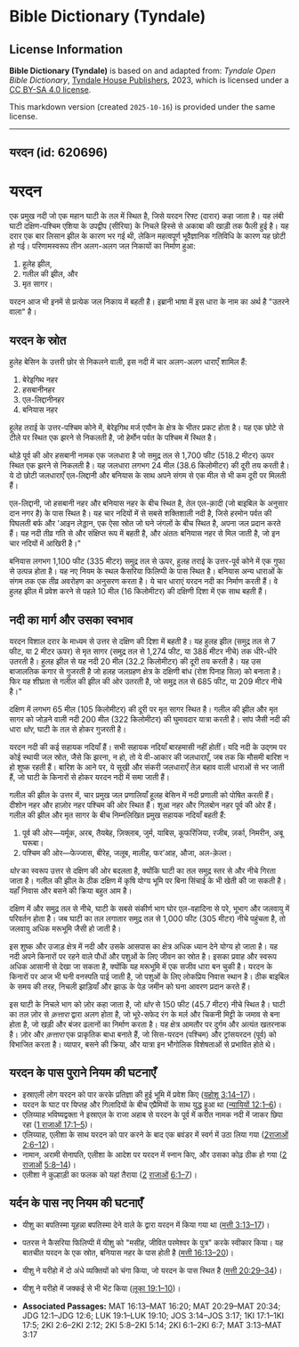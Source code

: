 # Bible Dictionary (Tyndale)

## License Information

**Bible Dictionary (Tyndale)** is based on and adapted from: _Tyndale Open Bible Dictionary_, [Tyndale House Publishers](https://tyndaleopenresources.com/), 2023, which is licensed under a [CC BY-SA 4.0 license](https://creativecommons.org/licenses/by-sa/4.0/legalcode.en).

This markdown version (created `2025-10-16`) is provided under the same license.



--------------------------------

## यरदन (id: 620696)

यरदन
====

एक प्रमुख नदी जो एक महान घाटी के तल में स्थित है, जिसे यरदन रिफ्ट (दारार) कहा जाता है। यह लंबी घाटी दक्षिण\-पश्चिम एशिया के उपद्वीप (सीरिया) के निचले हिस्से से अकाबा की खाड़ी तक फैली हुई है। यह दरार एक बार लिसान झील के कारण भर गई थी, लेकिन महत्वपूर्ण भूवैज्ञानिक गतिविधि के कारण यह छोटी हो गई। परिणामस्वरूप तीन अलग\-अलग जल निकायों का निर्माण हुआ:

1. हूलेह झील,
2. गलील की झील, और
3. मृत सागर।

यरदन आज भी इनमें से प्रत्येक जल निकाय में बहती है। इब्रानी भाषा में इस धारा के नाम का अर्थ है "उतरने वाला" है।

यरदन के स्रोत
-------------

हुलेह बेसिन के उत्तरी छोर से निकलने वाली, इस नदी में चार अलग\-अलग धाराएँ शामिल हैं:

1. बेरेइगिथ नहर
2. हसबानीनहर
3. एल\-लिद्दानीनहर
4. बनियास नहर

हूलेह तराई के उत्तर\-पश्चिम कोने में, बेरेइगिथ मर्ज एयौन के क्षेत्र के भीतर प्रकट होता है। यह एक छोटे से टीले पर स्थित एक झरने से निकलती है, जो हेर्मोन पर्वत के पश्चिम में स्थित है।

थोड़े पूर्व की ओर हसबानी नामक एक जलधारा है जो समुद्र तल से 1,700 फीट (518\.2 मीटर) ऊपर स्थित एक झरने से निकलती है। यह जलधारा लगभग 24 मील (38\.6 किलोमीटर) की दूरी तय करती है। ये दो छोटी जलधाराएँ एल\-लिद्दानी और बनियास के साथ अपने संगम से एक मील से भी कम दूरी पर मिलती हैं।

एल\-लिद्दानी, जो हसबानी नहर और बनियास नहर के बीच स्थित है, तेल एल\-क़ादी (जो बाइबिल के अनुसार दान नगर है) के पास स्थित है। यह चार नदियों में से सबसे शक्तिशाली नदी है, जिसे हरमोन पर्वत की पिघलती बर्फ और 'आइन लेड्डान, एक ऐसा स्रोत जो घने जंगलों के बीच स्थित है, अपना जल प्रदान करते हैं। यह नदी तीव्र गति से और संक्षिप्त रूप में बहती है, और अंततः बनियास नहर से मिल जाती है, जो इन चार नदियों में आखिरी है।"

बनियास लगभग 1,100 फीट (335 मीटर) समुद्र तल से ऊपर, हुलह तराई के उत्तर\-पूर्व कोने में एक गुफा से उत्पन्न होता है। यह नए नियम के स्थल कैसरिया फिलिप्पी के पास स्थित है। बनियास अन्य धाराओं के संगम तक एक तीव्र अवरोहण का अनुसरण करता है। ये चार धाराएं यरदन नदी का निर्माण करती हैं। वे हुलह झील में प्रवेश करने से पहले 10 मील (16 किलोमीटर) की दक्षिणी दिशा में एक साथ बहती हैं।

नदी का मार्ग और उसका स्वभाव
---------------------------

यरदन विशाल दरार के माध्यम से उत्तर से दक्षिण की दिशा में बहती है। यह हुलह झील (समुद्र तल से 7 फीट, या 2 मीटर ऊपर) से मृत सागर (समुद्र तल से 1,274 फीट, या 388 मीटर नीचे) तक धीरे\-धीरे उतरती है। हुलह झील से यह नदी 20 मील (32\.2 किलोमीटर) की दूरी तय करती है। यह उस बाजालतिक कगार से गुजरती है जो हलह जलग्रहण क्षेत्र के दक्षिणी बांध (रोश पिनाह सिल) को बनाता है। फिर यह शीघ्रता से गलील की झील की ओर उतरती है, जो समुद्र तल से 685 फीट, या 209 मीटर नीचे है।"

दक्षिण में लगभग 65 मील (105 किलोमीटर) की दूरी पर मृत सागर स्थित है। गलील की झील और मृत सागर को जोड़ने वाली नदी 200 मील (322 किलोमीटर) की घुमावदार यात्रा करती है। सांप जैसी नदी की धारा *घोर*, घाटी के तल से होकर गुजरती है।

यरदन नदी की कई सहायक नदियाँ हैं। सभी सहायक नदियाँ बारहमासी नहीं होतीं। यदि नदी के उद्गम पर कोई स्थायी जल स्रोत, जैसे कि झरना, न हो, तो ये वी\-आकार की जलधाराएँ, जब तक कि मौसमी बारिश न हो शुष्क रहती हैं। बारिश के आने पर, ये सूखी और संकरी जलधाराएँ तेज़ बहाव वाली धाराओं से भर जाती हैं, जो घाटी के किनारों से होकर यरदन नदी में समा जाती हैं।

गलील की झील के उत्तर में, चार प्रमुख जल प्रणालियाँ हूलह बेसिन में नदी प्रणाली को पोषित करती हैं। दीशोन नहर और हाज़ोर नहर पश्चिम की ओर स्थित हैं। शूआ नहर और गिलबोन नहर पूर्व की ओर हैं। गलील की झील और मृत सागर के बीच निम्नलिखित प्रमुख सहायक नदियाँ बहती हैं:

1. पूर्व की ओर—यर्मूक, अरब, तैयबेह, ज़िक्लाब, जुर्म, याबिस, कूफरिंजिया, रजीब, ज़र्का, निमरीन, अबू घरूबा।
2. पश्चिम की ओर—फेज्जास, बीरेह, जलूब, मालीह, फर’आह, औजा, अल\-क़ेल्त।

*घोर* का स्वरूप उत्तर से दक्षिण की ओर बदलता है, क्योंकि घाटी का तल समुद्र स्तर से और नीचे गिरता जाता है। गलील की झील के ठीक दक्षिण में कृषि योग्य भूमि पर बिना सिंचाई के भी खेती की जा सकती है। यहाँ निवास और बसने की क्रिया बहुत आम है।

दक्षिण में और समुद्र तल से नीचे, घाटी के सबसे संकीर्ण भाग घोर एल\-वहादिना से परे, भूभाग और जलवायु में परिवर्तन होता है। जब घाटी का तल लगातार समुद्र तल से 1,000 फीट (305 मीटर) नीचे पहुंचता है, तो जलवायु अधिक मरूभूमि जैसी हो जाती है।

इस शुष्क और उजाड़ क्षेत्र में नदी और उसके आसपास का क्षेत्र अधिक ध्यान देने योग्य हो जाता है। यह नदी अपने किनारों पर रहने वाले पौधों और पशुओं के लिए जीवन का स्रोत है। इसका प्रवाह और स्वरूप अधिक आसानी से देखा जा सकता है, क्योंकि यह मरूभूमि में एक सजीव धारा बन चुकी है। यरदन के किनारों पर आज भी घनी वनस्पति पाई जाती है, जो पशुओं के लिए लोकप्रिय निवास स्थान है। ठीक बाइबिल के समय की तरह, निचली झाड़ियाँ और झाऊ के पेड़ जमीन को घना आवरण प्रदान करते हैं।

इस घाटी के निचले भाग को ज़ोर कहा जाता है, जो *घोर* से 150 फीट (45\.7 मीटर) नीचे स्थित है। घाटी का तल ज़ोर से *क़त्तारा* द्वारा अलग होता है, जो भूरे\-सफेद रंग के मर्ल और चिकनी मिट्टी के जमाव से बना होता है, जो खड़ी और बंजर ढलानों का निर्माण करता है। यह क्षेत्र आमतौर पर दुर्गम और अत्यंत खतरनाक है। ज़ोर और *क़त्तारा* एक प्राकृतिक बाधा बनाते हैं, जो सिस\-यरदन (पश्चिम) और ट्रांसयरदन (पूर्व) को विभाजित करता है। व्यापार, बसने की क्रिया, और यात्रा इन भौगोलिक विशेषताओं से प्रभावित होते थे।

यरदन के पास पुराने नियम की घटनाएँ
---------------------------------

* इस्राएली लोग यरदन को पार करके प्रतिज्ञा की हुई भूमि में प्रवेश किए ([यहोशू 3:14–17](https://ref.ly/Josh3:14-Josh3:17))।
* यरदन के घाट पर यिप्तह और गिलादियों के बीच एप्रैमियों के साथ युद्ध हुआ था ([न्यायियों 12:1–6](https://ref.ly/Judg12:1-Judg12:6))।
* एलिय्याह भविष्यद्वक्ता ने इस्राएल के राजा अहाब से यरदन के पूर्व में करीत नामक नदी में जाकर छिपा रहा ([1 राजाओं 17:1–5](https://ref.ly/1Kgs17:1-1Kgs17:5))।
* एलिय्याह, एलीशा के साथ यरदन को पार करने के बाद एक बवंडर में स्वर्ग में उठा लिया गया ([2](https://ref.ly/2Kgs2:6-2Kgs2:12)[राजाओं](https://ref.ly/1Kgs17:1-1Kgs17:5) [2:6–12](https://ref.ly/2Kgs2:6-2Kgs2:12))।
* नामान, अरामी सेनापति, एलीशा के आदेश पर यरदन में स्नान किए, और उसका कोढ़ ठीक हो गया ([2](https://ref.ly/2Kgs5:8-2Kgs5:14) [राजाओं](https://ref.ly/1Kgs17:1-1Kgs17:5) [5:8–14](https://ref.ly/2Kgs5:8-2Kgs5:14))।
* एलीशा ने कुल्हाड़ी का फलक को यहां तैराया ([2](https://ref.ly/2Kgs6:1-2Kgs6:7) [राजाओं](https://ref.ly/1Kgs17:1-1Kgs17:5) [6:1–7](https://ref.ly/2Kgs6:1-2Kgs6:7))।

यर्दन के पास नए नियम की घटनाएँ
------------------------------

* यीशु का बपतिस्मा यूहन्ना बपतिस्मा देने वाले के द्वारा यरदन में किया गया था ([मत्ती 3:13–17](https://ref.ly/Matt3:13-Matt3:17))।
* पतरस ने कैसरिया फिलिप्पी में यीशु को "मसीह, जीवित परमेश्वर के पुत्र" करके स्वीकार किया। यह बातचीत यरदन के एक स्रोत, बनियास नहर के पास होती है ([मत्ती 16:13–20](https://ref.ly/Matt16:13-Matt16:20))।
* यीशु ने यरीहो में दो अंधे व्यक्तियों को चंगा किया, जो यरदन के पास स्थित है ([मत्ती 20:29–34](https://ref.ly/Matt20:29-Matt20:34))।
* यीशु ने यरीहो में जक्कई से भी भेंट किया ([लूका 19:1–10](https://ref.ly/Luke19:1-Luke19:10))।

* **Associated Passages:** MAT 16:13–MAT 16:20; MAT 20:29–MAT 20:34; JDG 12:1–JDG 12:6; LUK 19:1–LUK 19:10; JOS 3:14–JOS 3:17; 1KI 17:1–1KI 17:5; 2KI 2:6–2KI 2:12; 2KI 5:8–2KI 5:14; 2KI 6:1–2KI 6:7; MAT 3:13–MAT 3:17

